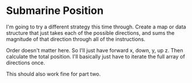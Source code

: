 # Submarine Position

I'm going to try a different strategy this time through.
Create a map or data structure that just takes each of the possible
directions, and sums the magnitude of that direction through all of
the instructions.

Order doesn't matter here. So I'll just have forward x, down, y, up z.
Then calculate the total position. I'll basically just have to iterate
the full array of directions once.

This should also work fine for part two.
